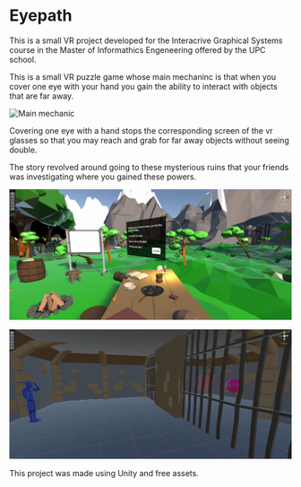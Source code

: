 # Eyepath

This is a small VR project developed for the Interacrive Graphical Systems course in the Master of Informathics Engeneering offered by the UPC school. 

This is a small VR puzzle game whose main mechaninc is that when you cover one eye with your hand you gain the ability to interact with objects that are far away.

![Main mechanic](eyepath_main_mechanic.gif)

Covering one eye with a hand stops the corresponding screen of the vr glasses so that you may reach and grab for far away objects without seeing double. 

The story revolved around going to these mysterious ruins that your friends was investigating where you gained these powers. 

![The entrance to the ruins](eyepath_1.png)

![The first puzzle where you learn to use the eyepath mechanic](eyepath_2.png)

This project was made using Unity and free assets. 
